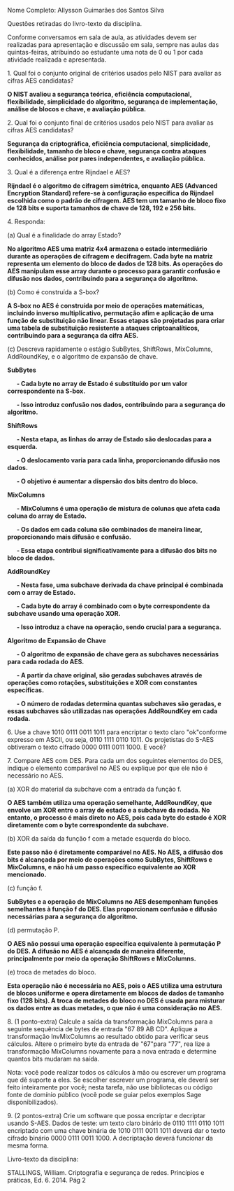 <imga src=header5.JPG>


Nome Completo: Allysson Guimarães dos Santos Silva

Questões retiradas do livro-texto da disciplina. 

Conforme conversamos em sala de aula, as atividades devem ser realizadas para apresentação e discussão em sala, sempre nas aulas das quintas-feiras, atribuindo ao estudante uma nota de 0 ou 1 por cada atividade realizada e apresentada. 

1\. Qual foi o conjunto original de critérios usados pelo NIST para avaliar as cifras AES candidatas? 

**O NIST avaliou a segurança teórica, eficiência computacional, flexibilidade, simplicidade do algoritmo, segurança de implementação, análise de blocos e chave, e avaliação pública.**

2\. Qual foi o conjunto final de critérios usados pelo NIST para avaliar as cifras AES candidatas? 

**Segurança da criptográfica, eficiência computacional, simplicidade, flexibilidade, tamanho de bloco e chave, segurança contra ataques conhecidos, análise por pares independentes, e avaliação pública.** 

3\. Qual é a diferença entre Rijndael e AES? 

**Rijndael é o algoritmo de cifragem simétrica, enquanto AES (Advanced Encryption Standard) refere-se à configuração específica do Rijndael escolhida como o padrão de cifragem. AES tem um tamanho de bloco fixo de 128 bits e suporta tamanhos de chave de 128, 192 e 256 bits.**



4\. Responda: 

(a) Qual é a finalidade do array Estado? 

**No algoritmo AES uma matriz 4x4 armazena o estado intermediário durante as operações de cifragem e decifragem. Cada byte na matriz representa um elemento do bloco de dados de 128 bits. As operações do AES manipulam esse array durante o processo para garantir confusão e difusão nos dados, contribuindo para a segurança do algoritmo.**

(b) Como é construída a S-box? 

**A S-box no AES é construída por meio de operações matemáticas, incluindo inverso multiplicativo, permutação afim e aplicação de uma função de substituição não linear. Essas etapas são projetadas para criar uma tabela de substituição resistente a ataques criptoanalíticos, contribuindo para a segurança da cifra AES.**

(c) Descreva rapidamente o estágio SubBytes, ShiftRows, MixColumns, AddRoundKey, e o algoritmo de expansão de chave. 

**SubBytes**

`   `**- Cada byte no array de Estado é substituído por um valor correspondente na S-box.**

`   `**- Isso introduz confusão nos dados, contribuindo para a segurança do algoritmo.**

**ShiftRows**

`   `**- Nesta etapa, as linhas do array de Estado são deslocadas para a esquerda.**

`   `**- O deslocamento varia para cada linha, proporcionando difusão nos dados.**

`   `**- O objetivo é aumentar a dispersão dos bits dentro do bloco.**

**MixColumns**

`   `**- MixColumns é uma operação de mistura de colunas que afeta cada coluna do array de Estado.**

`   `**- Os dados em cada coluna são combinados de maneira linear, proporcionando mais difusão e confusão.**

`   `**- Essa etapa contribui significativamente para a difusão dos bits no bloco de dados.**

**AddRoundKey**

`   `**- Nesta fase, uma subchave derivada da chave principal é combinada com o array de Estado.**

`   `**- Cada byte do array é combinado com o byte correspondente da subchave usando uma operação XOR.**

`   `**- Isso introduz a chave na operação, sendo crucial para a segurança.**

**Algoritmo de Expansão de Chave**

`   `**- O algoritmo de expansão de chave gera as subchaves necessárias para cada rodada do AES.**

`   `**- A partir da chave original, são geradas subchaves através de operações como rotações, substituições e XOR com constantes específicas.**

`   `**- O número de rodadas determina quantas subchaves são geradas, e essas subchaves são utilizadas nas operações AddRoundKey em cada rodada.**

6\. Use a chave 1010 0111 0011 1011 para encriptar o texto claro "ok"conforme expresso em ASCII, ou seja, 0110 1111 0110 1011. Os projetistas do S-AES obtiveram o texto cifrado 0000 0111 0011 1000. E você? 

7\. Compare AES com DES. Para cada um dos seguintes elementos do DES, indique o elemento comparável no AES ou explique por que ele não é necessário no AES. 

(a) XOR do material da subchave com a entrada da função f. 

**O AES também utiliza uma operação semelhante, AddRoundKey, que envolve um XOR entre o array de estado e a subchave da rodada. No entanto, o processo é mais direto no AES, pois cada byte do estado é XOR diretamente com o byte correspondente da subchave.**

(b) XOR da saída da função f com a metade esquerda do bloco. 

**Este passo não é diretamente comparável no AES. No AES, a difusão dos bits é alcançada por meio de operações como SubBytes, ShiftRows e MixColumns, e não há um passo específico equivalente ao XOR mencionado.**

(c) função f. 

**SubBytes e a operação de MixColumns no AES desempenham funções semelhantes à função f do DES. Elas proporcionam confusão e difusão necessárias para a segurança do algoritmo.**

(d) permutação P. 

**O AES não possui uma operação específica equivalente à permutação P do DES. A difusão no AES é alcançada de maneira diferente, principalmente por meio da operação ShiftRows e MixColumns.**

(e) troca de metades do bloco. 

**Esta operação não é necessária no AES, pois o AES utiliza uma estrutura de blocos uniforme e opera diretamente em blocos de dados de tamanho fixo (128 bits). A troca de metades do bloco no DES é usada para misturar os dados entre as duas metades, o que não é uma consideração no AES.**

8\. (1 ponto-extra) Calcule a saída da transformação MixColumns para a seguinte sequência de bytes de entrada "67 89 AB CD". Aplique a transformação InvMixColumns ao resultado obtido para verificar seus cálculos. Altere o primeiro byte da entrada de "67"para "77", rea lize a transformação MixColumns novamente para a nova entrada e determine quantos bits mudaram na saída. 

Nota: você pode realizar todos os cálculos à mão ou escrever um programa que dê suporte a eles. Se escolher escrever um programa, ele deverá ser feito inteiramente por você; nesta tarefa, não use bibliotecas ou código fonte de domínio público (você pode se guiar pelos exemplos Sage disponibilizados). 

9\. (2 pontos-extra) Crie um software que possa encriptar e decriptar usando S-AES. Dados de teste: um texto claro binário de 0110 1111 0110 1011 encriptado com uma chave binária de 1010 0111 0011 1011 deverá dar o texto cifrado binário 0000 0111 0011 1000. A decriptação deverá funcionar da mesma forma. 

Livro-texto da disciplina: 

STALLINGS, William. Criptografia e segurança de redes. Princípios e práticas, Ed. 6. 2014. Pág 2 
